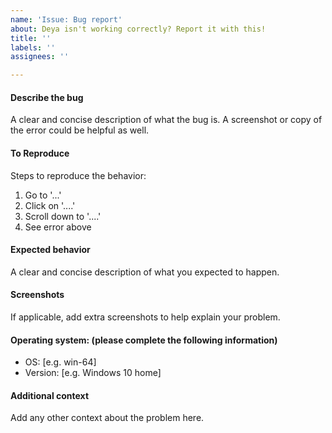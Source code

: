 ```yaml
---
name: 'Issue: Bug report'
about: Deya isn't working correctly? Report it with this!
title: ''
labels: ''
assignees: ''

---
```


#### Describe the bug
A clear and concise description of what the bug is.
A screenshot or copy of the error could be helpful as well.

#### To Reproduce
Steps to reproduce the behavior:
1. Go to '...'
2. Click on '....'
3. Scroll down to '....'
4. See error above

#### Expected behavior
A clear and concise description of what you expected to happen.

#### Screenshots
If applicable, add extra screenshots to help explain your problem.

#### Operating system: (please complete the following information)
- OS: [e.g. win-64]
- Version: [e.g. Windows 10 home]

#### Additional context
Add any other context about the problem here.
